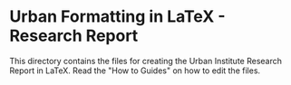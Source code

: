 # Urban Formatting in LaTeX - Research Report

This directory contains the files for creating the Urban Institute Research Report in LaTeX.
Read the "How to Guides" on how to edit the files.